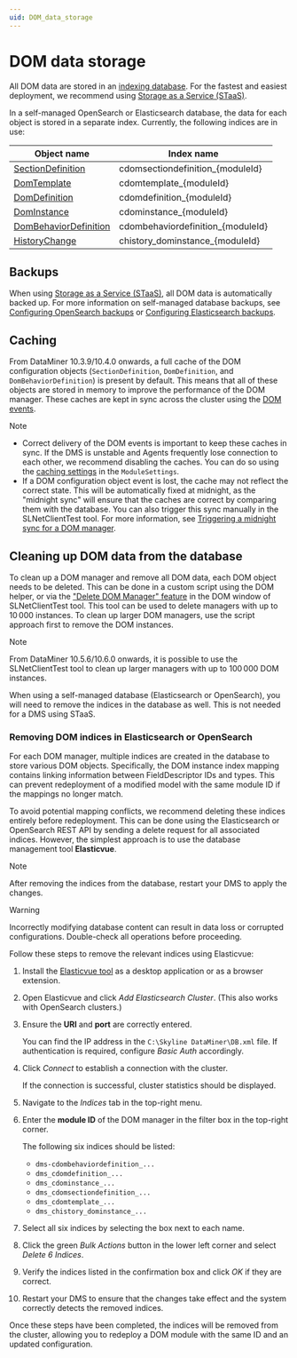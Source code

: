 ```yaml
---
uid: DOM_data_storage
---
```


# DOM data storage

All DOM data are stored in an [indexing database](xref:Indexing_Database). For the fastest and easiest deployment, we recommend using [Storage as a Service (STaaS)](xref:STaaS).

In a self-managed OpenSearch or Elasticsearch database, the data for each object is stored in a separate index. Currently, the following indices are in use:

| Object name | Index name |
|--|--|
| [SectionDefinition](xref:DOM_SectionDefinition) | cdomsectiondefinition_{moduleId} |
| [DomTemplate](xref:DomTemplate) | cdomtemplate_{moduleId} |
| [DomDefinition](xref:DomDefinition) | cdomdefinition_{moduleId} |
| [DomInstance](xref:DomInstance) | cdominstance_{moduleId} |
| [DomBehaviorDefinition](xref:DomBehaviorDefinition) | cdombehaviordefinition_{moduleId} |
| [HistoryChange](xref:DOM_history#historychange) | chistory_dominstance_{moduleId} |

## Backups

When using [Storage as a Service (STaaS)](xref:STaaS), all DOM data is automatically backed up. For more information on self-managed database backups, see [Configuring OpenSearch backups](xref:Configuring_OpenSearch_Backups) or [Configuring Elasticsearch backups](xref:Configuring_Elasticsearch_backups).

## Caching

From DataMiner 10.3.9/10.4.0 onwards<!-- RN 36412 -->, a full cache of the DOM configuration objects (`SectionDefinition`, `DomDefinition`, and `DomBehaviorDefinition`) is present by default. This means that all of these objects are stored in memory to improve the performance of the DOM manager. These caches are kept in sync across the cluster using the [DOM events](xref:DOM_events).

> [!NOTE]
>
> - Correct delivery of the DOM events is important to keep these caches in sync. If the DMS is unstable and Agents frequently lose connection to each other, we recommend disabling the caches. You can do so using the [caching settings](xref:DOM_StorageSettings#cachingsettings) in the `ModuleSettings`.
> - If a DOM configuration object event is lost, the cache may not reflect the correct state. This will be automatically fixed at midnight, as the "midnight sync" will ensure that the caches are correct by comparing them with the database. You can also trigger this sync manually in the SLNetClientTest tool. For more information, see [Triggering a midnight sync for a DOM manager](xref:SLNetClientTest_triggering_DOM_midnight_sync).

## Cleaning up DOM data from the database

To clean up a DOM manager and remove all DOM data, each DOM object needs to be deleted. This can be done in a custom script using the DOM helper, or via the ["Delete DOM Manager" feature](xref:SLNetClientTest_removing_DOM_Manager) in the DOM window of SLNetClientTest tool. This tool can be used to delete managers with up to 10&thinsp;000 instances. To clean up larger DOM managers, use the script approach first to remove the DOM instances.

> [!NOTE]
> From DataMiner 10.5.6/10.6.0 onwards<!-- RN TBD -->, it is possible to use the SLNetClientTest tool to clean up larger managers with up to 100&thinsp;000 DOM instances.

When using a self-managed database (Elasticsearch or OpenSearch), you will need to remove the indices in the database as well. This is not needed for a DMS using STaaS.

### Removing DOM indices in Elasticsearch or OpenSearch

For each DOM manager, multiple indices are created in the database to store various DOM objects. Specifically, the DOM instance index mapping contains linking information between FieldDescriptor IDs and types. This can prevent redeployment of a modified model with the same module ID if the mappings no longer match.

To avoid potential mapping conflicts, we recommend deleting these indices entirely before redeployment. This can be done using the Elasticsearch or OpenSearch REST API by sending a delete request for all associated indices. However, the simplest approach is to use the database management tool **Elasticvue**.

> [!NOTE]
> After removing the indices from the database, restart your DMS to apply the changes.

> [!WARNING]
> Incorrectly modifying database content can result in data loss or corrupted configurations. Double-check all operations before proceeding.

Follow these steps to remove the relevant indices using Elasticvue:

1. Install the [Elasticvue tool](https://elasticvue.com/installation) as a desktop application or as a browser extension.

1. Open Elasticvue and click *Add Elasticsearch Cluster*. (This also works with OpenSearch clusters.)

1. Ensure the **URI** and **port** are correctly entered.

   You can find the IP address in the `C:\Skyline DataMiner\DB.xml` file. If authentication is required, configure *Basic Auth* accordingly.

1. Click *Connect* to establish a connection with the cluster.

   If the connection is successful, cluster statistics should be displayed.

1. Navigate to the *Indices* tab in the top-right menu.

1. Enter the **module ID** of the DOM manager in the filter box in the top-right corner.

   The following six indices should be listed:

   - `dms-cdombehaviordefinition_...`
   - `dms_cdomdefinition_...`
   - `dms_cdominstance_...`
   - `dms_cdomsectiondefinition_...`
   - `dms_cdomtemplate_...`
   - `dms_chistory_dominstance_...`

1. Select all six indices by selecting the box next to each name.

1. Click the green *Bulk Actions* button in the lower left corner and select *Delete 6 Indices*.

1. Verify the indices listed in the confirmation box and click *OK* if they are correct.

1. Restart your DMS to ensure that the changes take effect and the system correctly detects the removed indices.

Once these steps have been completed, the indices will be removed from the cluster, allowing you to redeploy a DOM module with the same ID and an updated configuration.
